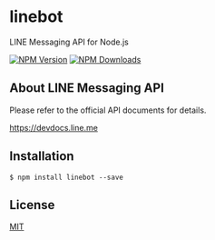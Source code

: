 # linebot

LINE Messaging API for Node.js

  [![NPM Version][npm-image]][npm-url]
  [![NPM Downloads][downloads-image]][downloads-url]

## About LINE Messaging API

Please refer to the official API documents for details.

https://devdocs.line.me

## Installation

```
$ npm install linebot --save
```

## License

  [MIT](LICENSE)
  
[npm-image]: https://img.shields.io/npm/v/linebot.svg
[npm-url]: https://npmjs.org/package/linebot
[downloads-image]: https://img.shields.io/npm/dm/linebot.svg
[downloads-url]: https://npmjs.org/package/linebot
